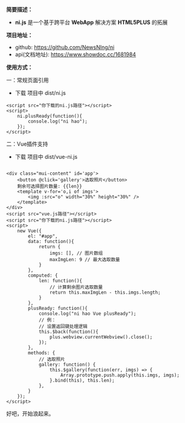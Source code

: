 **简要描述：** 

- **ni.js** 是一个基于跨平台 **WebApp** 解决方案 **HTML5PLUS** 的拓展

**项目地址：** 

- github: https://github.com/NewsNIng/ni
- api(文档地址): https://www.showdoc.cc/1681984

**使用方式：** 

一：常规页面引用
- 下载 项目中 dist/ni.js

```
<script src="你下载的ni.js路径"></script> 
<script>
	ni.plusReady(function(){
		console.log("ni hao");
	});
</script>

```
二：Vue插件支持
- 下载 项目中 dist/vue-ni.js

```

<div class="mui-content" id='app'>
	<button @click='gallery'>选取照片</button>
	剩余可选择图片数量: {{len}}
	<template v-for='o,i of imgs'>
		<img :src="o" width="30%" height="30%" />
	</template>
</div>
<script src="vue.js路径"></script>
<script src="你下载的ni.js路径"></script> 
<script>
	new Vue({
		el: "#app",
		data: function(){
			return {
				imgs: [], // 图片数组
				maxImgLen: 9 // 最大选取数量
			}
		},
		computed: {
			len: function(){
				// 计算剩余图片选取数量
				return this.maxImgLen - this.imgs.length;
			}
		},
		plusReady: function(){
			console.log("ni hao Vue plusReady");
			// 例：
			// 设置返回键处理逻辑
			this.$back(function(){
				plus.webview.currentWebview().close();
			});
		},
		methods: {
			// 选取照片
			gallery: function() {
				this.$gallery(function(err, imgs) => {
					Array.prototype.push.apply(this.imgs, imgs);
				}.bind(this), this.len);
			},
		}
	});
</script>

```

好吧，开始浪起来。